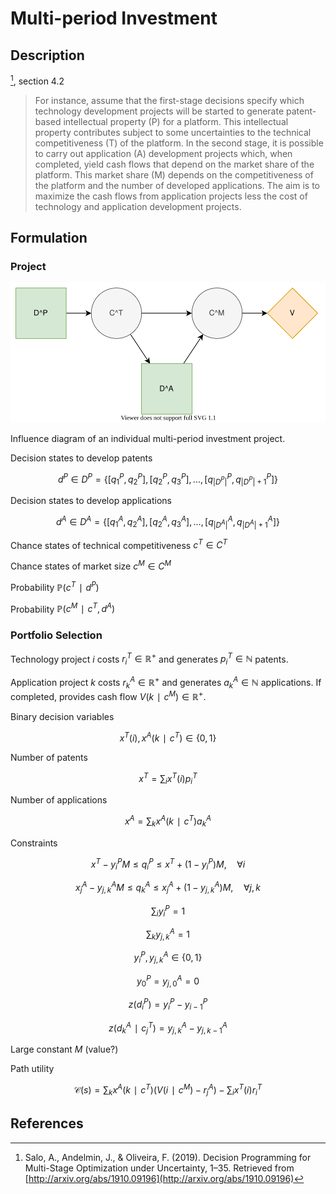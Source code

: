 # Multi-period Investment
## Description
[^1], section 4.2

> For instance, assume that the first-stage decisions specify which technology development projects will be started to generate patent-based intellectual property (P) for a platform. This intellectual property contributes subject to some uncertainties to the technical competitiveness (T) of the platform. In the second stage, it is possible to carry out application (A) development projects which, when completed, yield cash flows that depend on the market share of the platform. This market share (M) depends on the competitiveness of the platform and the number of developed applications. The aim is to maximize the cash flows from application projects less the cost of technology and application development projects.


## Formulation
### Project
![](figures/multi-period-investment.svg)

Influence diagram of an individual multi-period investment project.

Decision states to develop patents

$$d^P∈D^P=\{[q_1^P, q_2^P], [q_2^P, q_3^P], ..., [q_{|D^P|}^P, q_{|D^P|+1}^P]\}$$

Decision states to develop applications

$$d^A∈D^A=\{[q_1^A, q_2^A], [q_2^A, q_3^A], ..., [q_{|D^A|}^A, q_{|D^A|+1}^A]\}$$

Chance states of technical competitiveness $c^T∈C^T$

Chance states of market size $c^M∈C^M$

Probability $ℙ(c^T∣d^P)$

Probability $ℙ(c^M∣c^T,d^A)$


### Portfolio Selection
Technology project $i$ costs $r_i^T∈ℝ^+$ and generates $p_i^T∈ℕ$ patents.

Application project $k$ costs $r_k^A∈ℝ^+$ and generates $a_k^A∈ℕ$ applications. If completed, provides cash flow $V(k∣c^M)∈ℝ^+.$

Binary decision variables

$$x^T(i), x^A(k∣c^T)∈\{0, 1\}$$

Number of patents

$$x^T = ∑_i x^T(i) p_i^T$$

Number of applications

$$x^A = ∑_k x^A(k∣c^T) a_k^A$$

Constraints

$$x^T - y_i^P M ≤ q_i^P ≤ x^T + (1 - y_i^P) M,\quad ∀i$$

$$x_j^A - y_{j,k}^A M ≤ q_k^A ≤ x_j^A + (1 - y_{j,k}^A) M,\quad ∀j, k$$

$$∑_i y_i^P=1$$

$$∑_k y_{j,k}^A=1$$

$$y_i^P, y_{j,k}^A∈\{0, 1\}$$

$$y_0^P=y_{j,0}^A=0$$

$$z(d_i^P)=y_i^P-y_{i-1}^P$$

$$z(d_k^A∣c_j^T)=y_{j,k}^A-y_{j,k-1}^A$$

Large constant $M$ (value?)

Path utility

$$\mathcal{C}(s) =
∑_k x^A(k∣c^T) (V(i∣c^M) - r_j^A) - ∑_i x^T(i) r_i^T$$


## References
[^1]: Salo, A., Andelmin, J., & Oliveira, F. (2019). Decision Programming for Multi-Stage Optimization under Uncertainty, 1–35. Retrieved from [http://arxiv.org/abs/1910.09196](http://arxiv.org/abs/1910.09196)
